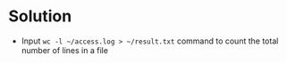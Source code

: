 # Solution

- Input `wc -l ~/access.log > ~/result.txt` command to count the total number of lines in a file

 
